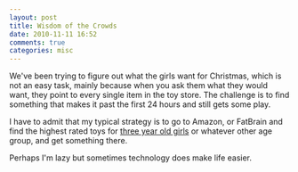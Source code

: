 ```yaml
---
layout: post
title: Wisdom of the Crowds
date: 2010-11-11 16:52
comments: true
categories: misc
---
```

We've been trying to figure out what the girls want for Christmas, which is not an easy task, mainly because when you ask them what they would want, they point to every single item in the toy store. The challenge is to find something that makes it past the first 24 hours and still gets some play.

I have to admit that my typical strategy is to go to Amazon, or FatBrain and find the highest rated toys for [three year old girls](http://www.fatbraintoys.com/toys/toys_by_ages/girls/top_picks_3.cfm) or whatever other age group, and get something there.

Perhaps I'm lazy but sometimes technology does make life easier.

